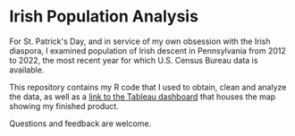 # Irish Population Analysis

For St. Patrick's Day, and in service of my own obsession with the Irish diaspora, I examined population of Irish descent in Pennsylvania from 2012 to 2022, the most recent year for which U.S. Census Bureau data is available. 

This repository contains my R code that I used to obtain, clean and analyze the data, as well as a [link to the Tableau dashboard]([url](https://public.tableau.com/authoring/IrishPopulationinPennsylvania2012-2022/Pa_Map#1)) that houses the map showing my finished product. 

Questions and feedback are welcome. 
